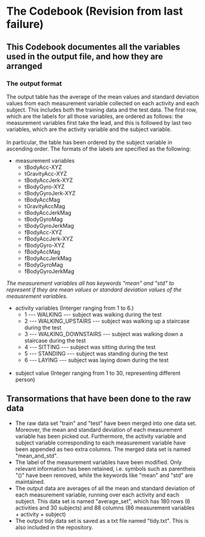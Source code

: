 # The Codebook (Revision from last failure)
## This Codebook documentes all the variables used in the output file, and how they are arranged

### The output format
The output table has the average of the mean values and standard deviation values from each measurement variable collected on each activity and each subject. This includes both the training data and the test data.
The first row, which are the labels for all those variables, are ordered as follows: the measurement variables first take the lead, and this is followed by last two variables, which are the activity variable and the subject variable. <br></br>
In particular, the table has been ordered by the subject variable in ascending order.
The formats of the labels are specified as the following: <br>
- measurement variables
  - tBodyAcc-XYZ
  - tGravityAcc-XYZ
  - tBodyAccJerk-XYZ
  - tBodyGyro-XYZ
  - tBodyGyroJerk-XYZ
  - tBodyAccMag
  - tGravityAccMag
  - tBodyAccJerkMag
  - tBodyGyroMag
  - tBodyGyroJerkMag
  - fBodyAcc-XYZ
  - fBodyAccJerk-XYZ
  - fBodyGyro-XYZ
  - fBodyAccMag
  - fBodyAccJerkMag
  - fBodyGyroMag
  - fBodyGyroJerkMag
  
<i>The measurement variables all has keywords "mean" and "std" to represent if they are mean values or standard deviation values of the meausrement variables.</i>
- activity variables (Interger ranging from 1 to 6.)
  - 1 --- WALKING --- subject was walking during the test
  - 2 --- WALKING_UPSTAIRS --- subject was walking up a staircase during the test
  - 3 --- WALKING_DOWNSTAIRS --- subject was walking down a staircase during the test
  - 4 --- SITTING --- subject was sitting during the test
  - 5 --- STANDING --- subject was standing during the test
  - 6 --- LAYING --- subject was laying down during the test <br></br>
- subject value (Integer ranging from 1 to 30, representing different person)

## Transormations that have been done to the raw data
- The raw data set "train" and "test" have been merged into one data set. Moreover, the mean and standard deviation of each measurement variable has been picked out. Furthermore, the activity variable and subject variable corresponding to each measurement variable have been appended as two extra columns. The merged data set is named "mean_and_std".
- The label of the measurement variables have been modified. Only relevant information has been retained, i.e. symbols such as parentheis "()" have been removed, while the keywords like "mean" and "std" are maintained.
- The output data are averages of all the mean and standard deviation of each measurement variable, running over each activity and each subject. This data set is named "average_set", which has 180 rows (6 activities and 30 subjects) and 88 columns (86 measurement variables + activity + subject)
- The output tidy data set is saved as a txt file named "tidy.txt". This is also included in the repository.
